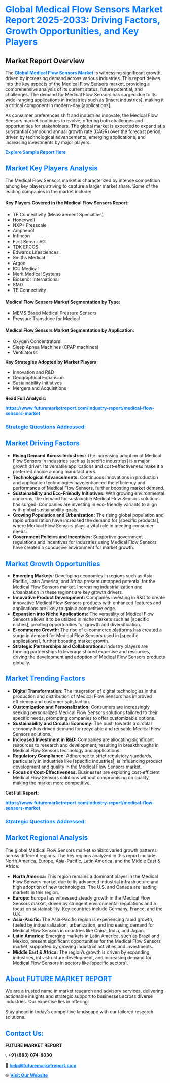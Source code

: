 <h1 style="color: #007BFF;">Global Medical Flow Sensors Market Report 2025-2033: Driving Factors, Growth Opportunities, and Key Players</h1>

<section id="overview">
<h2>Market Report Overview</h2>
<p>The <a href="https://www.futuremarketreport.com/industry-report/medical-flow-sensors-market" style="color: #007BFF; text-decoration: none;"><strong>Global Medical Flow Sensors Market</strong></a> is witnessing significant growth, driven by increasing demand across various industries. This report delves into the key aspects of the Medical Flow Sensors market, providing a comprehensive analysis of its current status, future potential, and challenges. The demand for Medical Flow Sensors has surged due to its wide-ranging applications in industries such as [insert industries], making it a critical component in modern-day [applications].</p>
<p>As consumer preferences shift and industries innovate, the Medical Flow Sensors market continues to evolve, offering both challenges and opportunities for stakeholders. The global market is expected to expand at a substantial compound annual growth rate (CAGR) over the forecast period, driven by technological advancements, emerging applications, and increasing investments by major players.</p>
</section>

<section id="overview">
<p><a href="https://www.futuremarketreport.com/request-sample/reportId=87056" style="color: #007BFF; text-decoration: none;"><strong>Explore Sample Report Here</strong></a></p>
</section>

<section id="key-players">
<h2 style="color: #007BFF;">Market Key Players Analysis</h2>
<p>The Medical Flow Sensors market is characterized by intense competition among key players striving to capture a larger market share. Some of the leading companies in the market include:</p>
<h4>Key Players Covered in the Medical Flow Sensors Report:</h4>
<ul><li>TE Connectivity (Measurement Specialties)</li><li>Honeywell</li><li>NXP+ Freescale</li><li>Amphenol</li><li>Infineon</li><li>First Sensor AG</li><li>TDK EPCOS</li><li>Edwards Lifesciences</li><li>Smiths Medical</li><li>Argon</li><li>ICU Medical</li><li>Merit Medical Systems</li><li>Biosenor International</li><li>SMD</li><li>TE Connectivity</li></ul>
<h4>Medical Flow Sensors Market Segmentation by Type:</h4>
<ul><li>MEMS Based Medical Pressure Sensors</li><li>Pressure Transduce for Medical</li></ul>

<h4>Medical Flow Sensors Market Segmentation by Application:</h4>
<ul><li>Oxygen Concentrators</li><li>Sleep Apnea Machines (CPAP machines)</li><li>Ventilatorss</li></ul>
<p><strong>Key Strategies Adopted by Market Players:</strong></p>
<ul>
<li>Innovation and R&D</li>
<li>Geographical Expansion</li>
<li>Sustainability Initiatives</li>
<li>Mergers and Acquisitions</li>
</ul>
</section>

<section>
<p><strong>Read Full Analysis: </strong></p><a href="https://www.futuremarketreport.com/industry-report/medical-flow-sensors-market" style="color: #007BFF; text-decoration: none;"><strong>https://www.futuremarketreport.com/industry-report/medical-flow-sensors-market</strong></a>
<h3 style="color: #007BFF;">Strategic Questions Addressed:</h3>
</section>

<section id="driving-factors">
<h2 style="color: #007BFF;">Market Driving Factors</h2>
<ul>
<li><strong>Rising Demand Across Industries:</strong> The increasing adoption of Medical Flow Sensors in industries such as [specific industries] is a major growth driver. Its versatile applications and cost-effectiveness make it a preferred choice among manufacturers.</li>
<li><strong>Technological Advancements:</strong> Continuous innovations in production and application technologies have enhanced the efficiency and performance of Medical Flow Sensors, further boosting market demand.</li>
<li><strong>Sustainability and Eco-Friendly Initiatives:</strong> With growing environmental concerns, the demand for sustainable Medical Flow Sensors solutions has surged. Companies are investing in eco-friendly variants to align with global sustainability goals.</li>
<li><strong>Growing Population and Urbanization:</strong> The rising global population and rapid urbanization have increased the demand for [specific products], where Medical Flow Sensors plays a vital role in meeting consumer needs.</li>
<li><strong>Government Policies and Incentives:</strong> Supportive government regulations and incentives for industries using Medical Flow Sensors have created a conducive environment for market growth.</li>
</ul>
</section>

<section id="growth-opportunities">
<h2 style="color: #007BFF;">Market Growth Opportunities</h2>
<ul>
<li><strong>Emerging Markets:</strong> Developing economies in regions such as Asia-Pacific, Latin America, and Africa present untapped potential for the Medical Flow Sensors market. Increasing industrialization and urbanization in these regions are key growth drivers.</li>
<li><strong>Innovative Product Development:</strong> Companies investing in R&D to create innovative Medical Flow Sensors products with enhanced features and applications are likely to gain a competitive edge.</li>
<li><strong>Expansion into Niche Applications:</strong> The versatility of Medical Flow Sensors allows it to be utilized in niche markets such as [specific niches], creating opportunities for growth and diversification.</li>
<li><strong>E-commerce Growth:</strong> The rise of e-commerce platforms has created a surge in demand for Medical Flow Sensors used in [specific applications], further boosting market growth.</li>
<li><strong>Strategic Partnerships and Collaborations:</strong> Industry players are forming partnerships to leverage shared expertise and resources, driving the development and adoption of Medical Flow Sensors products globally.</li>
</ul>
</section>

<section id="trending-factors">
<h2 style="color: #007BFF;">Market Trending Factors</h2>
<ul>
<li><strong>Digital Transformation:</strong> The integration of digital technologies in the production and distribution of Medical Flow Sensors has improved efficiency and customer satisfaction.</li>
<li><strong>Customization and Personalization:</strong> Consumers are increasingly seeking personalized Medical Flow Sensors solutions tailored to their specific needs, prompting companies to offer customizable options.</li>
<li><strong>Sustainability and Circular Economy:</strong> The push towards a circular economy has driven demand for recyclable and reusable Medical Flow Sensors solutions.</li>
<li><strong>Increased Investment in R&D:</strong> Companies are allocating significant resources to research and development, resulting in breakthroughs in Medical Flow Sensors technology and applications.</li>
<li><strong>Regulatory Compliance:</strong> Adherence to strict regulatory standards, particularly in industries like [specific industries], is influencing product development and quality in the Medical Flow Sensors market.</li>
<li><strong>Focus on Cost-Effectiveness:</strong> Businesses are exploring cost-efficient Medical Flow Sensors solutions without compromising on quality, making the market more competitive.</li>
</ul>
</section>

<section>
<p><strong>Get Full Report: </strong></p><a href="https://www.futuremarketreport.com/industry-report/medical-flow-sensors-market" style="color: #007BFF; text-decoration: none;"><strong>https://www.futuremarketreport.com/industry-report/medical-flow-sensors-market</strong></a>
<h3 style="color: #007BFF;">Strategic Questions Addressed:</h3>
</section>


<section id="regional-analysis">
<h2 style="color: #007BFF;">Market Regional Analysis</h2>
<p>The global Medical Flow Sensors market exhibits varied growth patterns across different regions. The key regions analyzed in this report include North America, Europe, Asia-Pacific, Latin America, and the Middle East & Africa:</p>
<ul>
<li><strong>North America:</strong> This region remains a dominant player in the Medical Flow Sensors market due to its advanced industrial infrastructure and high adoption of new technologies. The U.S. and Canada are leading markets in this region.</li>
<li><strong>Europe:</strong> Europe has witnessed steady growth in the Medical Flow Sensors market, driven by stringent environmental regulations and a focus on sustainability. Key countries include Germany, France, and the U.K.</li>
<li><strong>Asia-Pacific:</strong> The Asia-Pacific region is experiencing rapid growth, fueled by industrialization, urbanization, and increasing demand for Medical Flow Sensors in countries like China, India, and Japan.</li>
<li><strong>Latin America:</strong> Emerging markets in Latin America, such as Brazil and Mexico, present significant opportunities for the Medical Flow Sensors market, supported by growing industrial activities and investments.</li>
<li><strong>Middle East & Africa:</strong> The region’s growth is driven by expanding industries, infrastructure development, and increasing demand for Medical Flow Sensors in sectors like [specific sectors].</li>
</ul>
</section>

<footer>
<h2 style="color: #007BFF;">About FUTURE MARKET REPORT</h2>
<p>We are a trusted name in market research and advisory services, delivering actionable insights and strategic support to businesses across diverse industries. Our expertise lies in offering:</p>

<p>Stay ahead in today’s competitive landscape with our tailored research solutions.</p>

<h2 style="color: #007BFF;">Contact Us:</h2>
<p><strong>FUTURE MARKET REPORT</strong></p>
<p>📞 <strong>+91 (883) 074-8030</strong></p>
<p>📧 <strong><a href="mailto:help@futuremarketreport.com" style="color: #007BFF;">help@futuremarketreport.com</a></strong></p>
<p>🌐 <strong><a href="https://www.futuremarketreport.com/" style="color: #007BFF;">Visit Our Website</a></strong></p>
</footer>